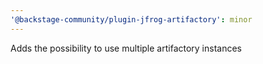 ```yaml
---
'@backstage-community/plugin-jfrog-artifactory': minor
---
```


Adds the possibility to use multiple artifactory instances
